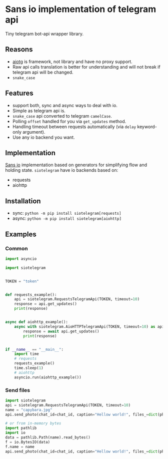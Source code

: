 # Sans io implementation of telegram api
Tiny telegram bot-api wrapper library.

## Reasons
* [aiotg](https://github.com/szastupov/aiotg) is framework, not library and have no proxy support.
* Raw api calls translation is better for understanding and will not break if telegram api will be changed.
* `snake_case`

## Features
* support both, sync and async ways to deal with io.
* Simple as telegram api is.
* `snake_case` api converted to telegram `camelCase`.
* Polling `offset` handled for you via `get_updates` method.
* Handling timeout between requests automatically (via `delay` keyword-only argument).
* Use any io backend you want.

## Implementation
[Sans io](http://sans-io.readthedocs.io/) implementation based on generators
for simplifying flow and holding state. `siotelegram` have io backends based on:
* requests
* aiohttp

## Installation
* sync: `python -m pip install siotelegram[requests]`
* async: `python -m pip install siotelegram[aiohttp]`

## Examples

### Common
``` python
import asyncio

import siotelegram


TOKEN = "token"


def requests_example():
    api = siotelegram.RequestsTelegramApi(TOKEN, timeout=10)
    response = api.get_updates()
    print(response)


async def aiohttp_example():
    async with siotelegram.AioHTTPTelegramApi(TOKEN, timeout=10) as api:
        response = await api.get_updates()
        print(response)


if __name__ == "__main__":
    import time
    # requests
    requests_example()
    time.sleep(1)
    # aiohttp
    asyncio.run(aiohttp_example())
```

### Send files
``` python
import siotelegram
api = siotelegram.RequestsTelegramApi(TOKEN, timeout=10)
name = "capybara.jpg"
api.send_photo(chat_id=chat_id, caption="Hellow world!", files_=dict(photo=open(, "rb")))

# or from in-memory bytes
import pathlib
import io
data = pathlib.Path(name).read_bytes()
f = io.BytesIO(data)
f.name = name
api.send_photo(chat_id=chat_id, caption="Hellow world!", files_=dict(photo=f))
```
